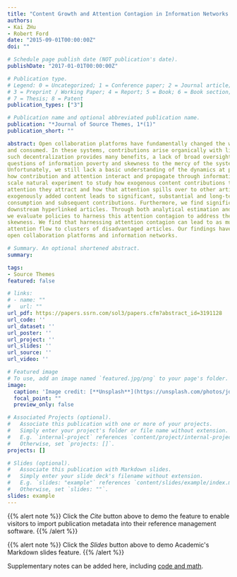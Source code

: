 ```yaml
---
title: "Content Growth and Attention Contagion in Information Networks: A Natural Experiment on Wikipedia"
authors:
- Kai ZHu
- Robert Ford
date: "2015-09-01T00:00:00Z"
doi: ""

# Schedule page publish date (NOT publication's date).
publishDate: "2017-01-01T00:00:00Z"

# Publication type.
# Legend: 0 = Uncategorized; 1 = Conference paper; 2 = Journal article;
# 3 = Preprint / Working Paper; 4 = Report; 5 = Book; 6 = Book section;
# 7 = Thesis; 8 = Patent
publication_types: ["3"]

# Publication name and optional abbreviated publication name.
publication: "*Journal of Source Themes, 1*(1)"
publication_short: ""

abstract: Open collaboration platforms have fundamentally changed the way knowledge is produced, disseminated 
and consumed. In these systems, contributions arise organically with little to no central governance. While 
such decentralization provides many benefits, a lack of broad oversight and coordination can leave 
questions of information poverty and skewness to the mercy of the system’s natural dynamics. 
Unfortunately, we still lack a basic understanding of the dynamics at play in these systems, and specifically, 
how contribution and attention interact and propagate through information networks. We leverage a large
scale natural experiment to study how exogenous content contributions to Wikipedia articles affect the 
attention they attract and how that attention spills over to other articles in the network. Results reveal that 
exogenously added content leads to significant, substantial and long-term increases in both content 
consumption and subsequent contributions. Furthermore, we find significant attention spillover to 
downstream hyperlinked articles. Through both analytical estimation and empirically-informed simulation, 
we evaluate policies to harness this attention contagion to address the problem of information poverty and 
skewness. We find that harnessing attention contagion can lead to as much as a twofold increase in the total 
attention flow to clusters of disadvantaged articles. Our findings have important policy implications for 
open collaboration platforms and information networks. 

# Summary. An optional shortened abstract.
summary: 

tags:
- Source Themes
featured: false

# links:
# - name: ""
#   url: ""
url_pdf: https://papers.ssrn.com/sol3/papers.cfm?abstract_id=3191128
url_code: ''
url_dataset: ''
url_poster: ''
url_project: ''
url_slides: ''
url_source: ''
url_video: ''

# Featured image
# To use, add an image named `featured.jpg/png` to your page's folder. 
image:
  caption: 'Image credit: [**Unsplash**](https://unsplash.com/photos/jdD8gXaTZsc)'
  focal_point: ""
  preview_only: false

# Associated Projects (optional).
#   Associate this publication with one or more of your projects.
#   Simply enter your project's folder or file name without extension.
#   E.g. `internal-project` references `content/project/internal-project/index.md`.
#   Otherwise, set `projects: []`.
projects: []

# Slides (optional).
#   Associate this publication with Markdown slides.
#   Simply enter your slide deck's filename without extension.
#   E.g. `slides: "example"` references `content/slides/example/index.md`.
#   Otherwise, set `slides: ""`.
slides: example
---
```


{{% alert note %}}
Click the *Cite* button above to demo the feature to enable visitors to import publication metadata into their reference management software.
{{% /alert %}}

{{% alert note %}}
Click the *Slides* button above to demo Academic's Markdown slides feature.
{{% /alert %}}

Supplementary notes can be added here, including [code and math](https://sourcethemes.com/academic/docs/writing-markdown-latex/).

